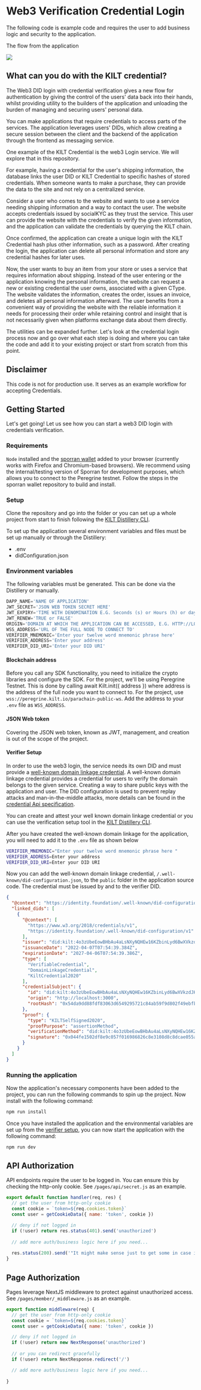 # Web3 Verification Credential Login

The following code is example code and requires the user to add business logic and security to the application.

The flow from the application

![](./public/web3LoginFlow.png)

## What can you do with the KILT credential?

The Web3 DID login with credential verification gives a new flow for authentication by giving the control of the users' data back into their hands, whilst providing utility to the builders of the application and unloading the burden of managing and securing users' personal data.

You can make applications that require credentials to access parts of the services. The application leverages users' DIDs, which allow creating a secure session between the client and the backend of the application through the frontend as messaging service.

One example of the KILT Credential is the web3 Login service. We will explore that in this repository.

For example, having a credential for the user's shipping information, the database links the user DID or KILT Credential to specific hashes of stored credentials. When someone wants to make a purchase, they can provide the data to the site and not rely on a centralized service.

Consider a user who comes to the website and wants to use a service needing shipping information and a way to contact the user. The website accepts credentials issued by socialKYC as they trust the service. This user can provide the website with the credentials to verify the given information, and the application can validate the credentials by querying the KILT chain.

Once confirmed, the application can create a unique login with the KILT Credential hash plus other information, such as a password. After creating the login, the application can delete all personal information and store any credential hashes for later uses.

Now, the user wants to buy an item from your store or uses a service that requires information about shipping. Instead of the user entering or the application knowing the personal information, the website can request a new or existing credential the user owns, associated with a given CType. The website validates the information, creates the order, issues an invoice, and deletes all personal information afterward. The user benefits from a convenient way of providing the website with the reliable information it needs for processing their order while retaining control and insight that is not necessarily given when platforms exchange data about them directly.

The utilities can be expanded further. Let's look at the credential login process now and go over what each step is doing and where you can take the code and add it to your existing project or start from scratch from this point.

## Disclaimer

This code is not for production use. It serves as an example workflow for accepting Credentials.

## Getting Started

Let's get going! Let us see how you can start a web3 DID login with credentials verification.

### Requirements

`Node` installed and the [sporran wallet](https://github.com/BTE-Trusted-Entity/sporran-extension/tree/main) added to your browser (currently works with Firefox and Chromium-based browsers).
We recommend using the internal/testing version of Sporran for development purposes, which allows you to connect to the Peregrine testnet.
Follow the steps in the sporran wallet repository to build and install.


### Setup

Clone the repository and go into the folder or you can set up a whole project from start to finish following the  [KILT Distillery CLI](https://github.com/KILTprotocol/kilt-distillery-cli/).

To set up the application several environment variables and files must be set up manually or through the Distillery:

- .env
- didConfiguration.json

### Environment variables

The following variables must be generated. This can be done via the Distillery or manually.

```js
DAPP_NAME='NAME OF APPLICATION'
JWT_SECRET='JSON WEB TOKEN SECRET HERE'
JWT_EXPIRY='TIME WITH DENOMINATION E.G. Seconds (s) or Hours (h) or days (d)'
JWT_RENEW='TRUE or FALSE'
ORIGIN='DOMAIN AT WHICH THE APPLICATION CAN BE ACCESSED, E.G. HTTP://LOCALHOST:3000'
WSS_ADDRESS='URL OF THE FULL NODE TO CONNECT TO'
VERIFIER_MNEMONIC='Enter your twelve word mnemonic phrase here'
VERIFIER_ADDRESS='Enter your address'
VERIFIER_DID_URI='Enter your DID URI'
```

#### Blockchain address

Before you call any SDK functionality, you need to initialize the crypto libraries and configure the SDK. For the project, we'll be using Peregrine Testnet. This is done by calling await Kilt.init({ address }) where address is the address of the full node you want to connect to. For the project, use `wss://peregrine.kilt.io/parachain-public-ws`. Add the address to your `.env` file as `WSS_ADDRESS`.

#### JSON Web token

Covering the JSON web token, known as JWT, management, and creation is out of the scope of the project.

#### Verifier Setup

In order to use the web3 login, the service needs its own DID and must provide a [well-known domain linkage credential](https://identity.foundation/specs/did-configuration/). A well-known domain linkage credential provides a credential for users to verify the domain belongs to the given service. Creating a way to share public keys with the application and user. The DID configuration is used to prevent replay attacks and man-in-the-middle attacks, more details can be found in the [credential Api specification](https://github.com/KILTprotocol/credential-api#man-in-the-middle).

You can create and attest your well known domain linkage credential or you can use the verification setup tool in the [KILT Distillery CLI](https://github.com/KILTprotocol/kilt-distillery-cli/).

After you have created the well-known domain linkage for the application, you will need to add it to the `.env` file as shown below

```BASH
VERIFIER_MNEMONIC="Enter your twelve word mnemonic phrase here "
VERIFIER_ADDRESS=Enter your address
VERIFIER_DID_URI=Enter your DID URI
```

Now you can add the well-known domain linkage credential, `/.well-known/did-configuration.json`, to the `public` folder in the application source code. The credential must be issued by and to the verifier DID.

```JSON
{
  "@context": "https://identity.foundation/.well-known/did-configuration/v1",
  "linked_dids": [
    {
      "@context": [
        "https://www.w3.org/2018/credentials/v1",
        "https://identity.foundation/.well-known/did-configuration/v1"
      ],
      "issuer": "did:kilt:4o3zUbeEowBHbAu4aLsNXyNQHEw16KZbinLyd6BwXVkzdJKn",
      "issuanceDate": "2022-04-07T07:54:39.384Z",
      "expirationDate": "2027-04-06T07:54:39.386Z",
      "type": [
        "VerifiableCredential",
        "DomainLinkageCredential",
        "KiltCredential2020"
      ],
      "credentialSubject": {
        "id": "did:kilt:4o3zUbeEowBHbAu4aLsNXyNQHEw16KZbinLyd6BwXVkzdJKn",
        "origin": "http://localhost:3000",
        "rootHash": "0x54da9dd88fdf83063d6549295721c84ab59f9d802f49ebfb20e5a00e250625ec"
      },
      "proof": {
        "type": "KILTSelfSigned2020",
        "proofPurpose": "assertionMethod",
        "verificationMethod": "did:kilt:4o3zUbeEowBHbAu4aLsNXyNQHEw16KZbinLyd6BwXVkzdJKn#0x5e7ea14081452641c4970081552f774d4b2495ce918ddc0e35fd50735e5d7e1c",
        "signature": "0x044fe1502df8e9c057f016986826c8e3108d8c8dcae055af041f9fa51ce34a201d6c4428242fb6d6690fc3833f040b3e5c91b94c997e7a4232f5c5ee1ca7eb89"
      }
    }
  ]
}

```

### Running the application

Now the application's necessary components have been added to the project, you can run the following commands to spin up the project.
Now install with the following command:

```js
npm run install 
```

Once you have installed the application and the environmental variables are set up from the [verifier setup](#verifier-setup), you can now start the application with the following command:

```js
npm run dev
```

## API Authorization

API endpoints require the user to be logged in. You can ensure this by checking the http-only cookie. See `/pages/api/secret.js` as an example.

``` javascript
export default function handler(req, res) {
  // get the user from http-only cookie
  const cookie = `token=${req.cookies.token}`
  const user = getCookieData({ name: 'token', cookie })

  // deny if not logged in
  if (!user) return res.status(401).send('unauthorized')
  
  // add more auth/business logic here if you need...
 
  res.status(200).send('"It might make sense just to get some in case it catches on." — Satoshi Nakamoto')
}
```

## Page Authorization

Pages leverage NextJS middleware to protect against unauthorized access. See `/pages/member/_middleware.js` as an example.

``` javascript
export function middleware(req) {
  // get the user from http-only cookie
  const cookie = `token=${req.cookies.token}`
  const user = getCookieData({ name: 'token', cookie })

  // deny if not logged in
  if (!user) return new NextResponse('unauthorized')
    
  // or you can redirect gracefully
  if (!user) return NextResponse.redirect('/')

  // add more auth/business logic here if you need...
    
}
```
